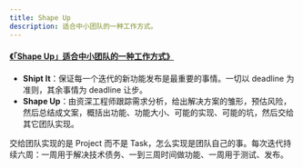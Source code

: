 ```yaml
---
title: Shape Up
description: 适合中小团队的一种工作方式。
---
```


#### [《「Shape Up」适合中小团队的一种工作方式》](https://rebornix.com/work/2019/10/18/Shape-Up/)

* **Shipt It**：保证每一个迭代的新功能发布是最重要的事情。一切以 deadline 为准则，其余事情为 deadline 让步。
* **Shape Up**：由资深工程师跟踪需求分析，给出解决方案的雏形，预估风险，然后总结成文案，概括出功能、功能大小、可能的实现、可能的坑，然后交给其它团队实现。

交给团队实现的是 Project 而不是 Task，怎么实现是团队自己的事。每次迭代持续六周：一周用于解决技术债务、一到三周时间做功能、一周用于测试、发布。
